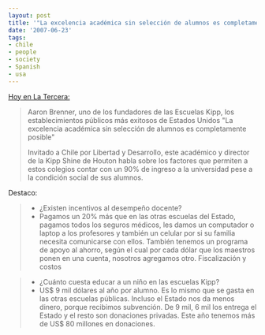 ```yaml
---
layout: post
title: '"La excelencia académica sin selección de alumnos es completamente posible"'
date: '2007-06-23'
tags:
- chile
- people
- society
- Spanish
- usa
---
```


[Hoy en La Tercera:][1]

> Aaron Brenner, uno de los fundadores de las Escuelas Kipp, los establecimientos públicos más exitosos de Estados Unidos "La excelencia académica sin selección de alumnos es completamente posible"  
>   
> Invitado a Chile por Libertad y Desarrollo, este académico y director de la Kipp Shine de Houton habla sobre los factores que permiten a estos colegios contar con un 90% de ingreso a la universidad pese a la condición social de sus alumnos.

Destaco:

> - ¿Existen incentivos al desempeño docente?  
> - Pagamos un 20% más que en las otras escuelas del Estado, pagamos todos los seguros médicos, les damos un computador o laptop a los profesores y también un celular por si su familia necesita comunicarse con ellos. También tenemos un programa de apoyo al ahorro, según el cual por cada dólar que los maestros ponen en una cuenta, nosotros agregamos otro. Fiscalización y costos

> - ¿Cuánto cuesta educar a un niño en las escuelas Kipp?  
> - US$ 9 mil dólares al año por alumno. Es lo mismo que se gasta en las otras escuelas públicas. Incluso el Estado nos da menos dinero, porque recibimos subvención. De 9 mil, 6 mil los entrega el Estado y el resto son donaciones privadas. Este año tenemos más de US$ 80 millones en donaciones.

[1]: http://www.latercera.cl/medio/articulo/0,0,3255_255243945_277062697,00.html

